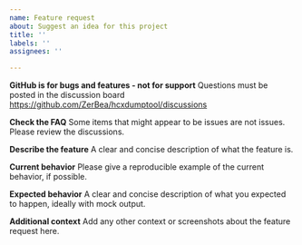 ```yaml
---
name: Feature request
about: Suggest an idea for this project
title: ''
labels: ''
assignees: ''

---
```


**GitHub is for bugs and features - not for support**
Questions must be posted in the discussion board https://github.com/ZerBea/hcxdumptool/discussions

**Check the FAQ**
Some items that might appear to be issues are not issues. Please review the discussions.

**Describe the feature**
A clear and concise description of what the feature is.

**Current behavior**
Please give a reproducible example of the current behavior, if possible.

**Expected behavior**
A clear and concise description of what you expected to happen, ideally with mock output.

**Additional context**
Add any other context or screenshots about the feature request here.
